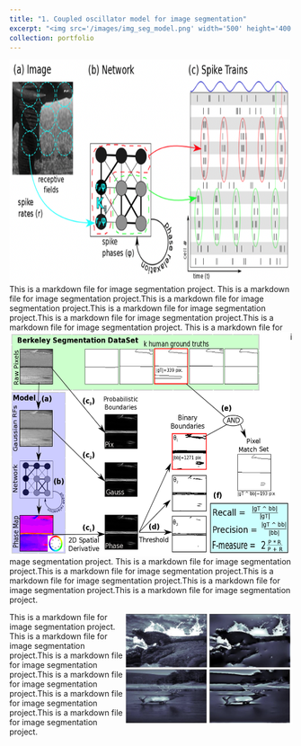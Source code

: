 ```yaml
---
title: "1. Coupled oscillator model for image segmentation"
excerpt: "<img src='/images/img_seg_model.png' width='500' height='400'/> &nbsp;&nbsp;&nbsp;&nbsp;&nbsp;&nbsp;&nbsp;&nbsp; <img src='/images/cartoonization.png' width='300' height='200'/> <br/> Inspired by neuroscience and the retina, we pioneered a model that performs image segmentation by grouping together nearby image regions with similar features in phase space, resulting in a cartoonization of the image. The model simulates phase relaxation in a system of coupled Kuramoto oscillators with the strength of interaction defined by the Topographic Modularity between regions in the image. We demonstrate that this method outperforms other graph theoretic network construction methods as well as spectral Eigen-based methods for community detection by evaluating performance on the Berkeley Image Segmentation Dataset (BSDS)."
collection: portfolio
---
```


<img src='/images/img_seg_model.png' align='center' width='500' height='400'/> 
<br/> This is a markdown file for image segmentation project. This is a markdown file for image segmentation project.This is a markdown file for image segmentation project.This is a markdown file for image segmentation project.This is a markdown file for image segmentation project.This is a markdown file for image segmentation project.


<img src='/images/SegAssessPipeline.png' align='left' width='500' height='400'/> 
 This is a markdown file for image segmentation project. This is a markdown file for image segmentation project.This is a markdown file for image segmentation project.This is a markdown file for image segmentation project.This is a markdown file for image segmentation project.This is a markdown file for image segmentation project.


<img src='/images/cartoonization.png' align='right' width='300' height='200'/> This is a markdown file for image segmentation project. This is a markdown file for image segmentation project.This is a markdown file for image segmentation project.This is a markdown file for image segmentation project.This is a markdown file for image segmentation project.This is a markdown file for image segmentation project.
